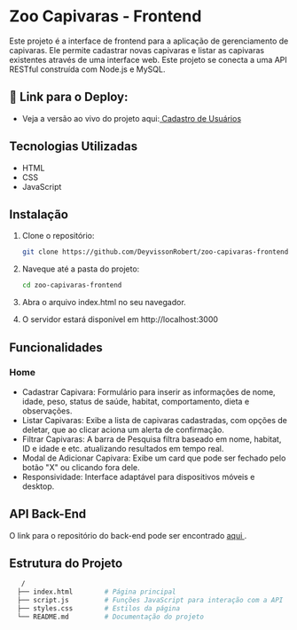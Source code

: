 # Zoo Capivaras - Frontend
Este projeto é a interface de frontend para a aplicação de gerenciamento de capivaras. Ele permite cadastrar novas capivaras e listar as capivaras existentes através de uma interface web. Este projeto se conecta a uma API RESTful construída com Node.js e MySQL.

## 🔗 Link para o Deploy: 
* Veja a versão ao vivo do projeto aqui:<a href="https://drs-zoo-capivaras.netlify.app/"> Cadastro de Usuários </a>

## Tecnologias Utilizadas
* HTML
* CSS
* JavaScript

## Instalação
1. Clone o repositório:
   ```sh
   git clone https://github.com/DeyvissonRobert/zoo-capivaras-frontend.git

2. Naveque até a pasta do projeto: 
    ```sh
    cd zoo-capivaras-frontend

3. Abra o arquivo index.html no seu navegador.

2. O servidor estará disponível em http://localhost:3000

## Funcionalidades
### Home
* Cadastrar Capivara: Formulário para inserir as informações de nome, idade, peso, status de saúde, habitat, comportamento, dieta e observações.
* Listar Capivaras: Exibe a lista de capivaras cadastradas, com opções de deletar, que ao clicar aciona um alerta de confirmação.
* Filtrar Capivaras: A barra de Pesquisa filtra baseado em nome, habitat, ID e idade e etc. atualizando resultados em tempo real.
* Modal de Adicionar Capivara: Exibe um card que pode ser fechado pelo botão "X" ou clicando fora dele.
* Responsividade: Interface adaptável para dispositivos móveis e desktop.

## API Back-End
O link para o repositório do back-end pode ser encontrado  <a href="https://github.com/DeyvissonRobert/zoo-capivaras-backend" > aqui </a>.

## Estrutura do Projeto
```sh
   /
  ├── index.html        # Página principal
  ├── script.js         # Funções JavaScript para interação com a API
  ├── styles.css        # Estilos da página
  └── README.md         # Documentação do projeto



